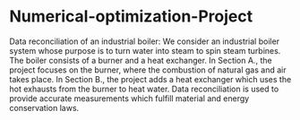 # Numerical-optimization-Project
Data reconciliation of an industrial boiler: We consider an industrial boiler system whose purpose is to turn water into steam to spin steam turbines. The boiler consists of a burner and a heat exchanger. In Section A., the project focuses on the burner, where the combustion of natural gas and air takes place. In Section B., the project adds a heat exchanger which uses the hot exhausts from the burner to heat water. Data reconciliation is used to provide accurate measurements which fulfill material and energy conservation laws.
